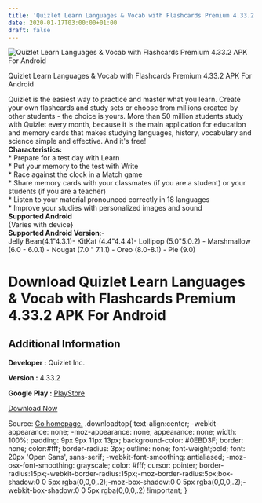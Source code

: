 ```yaml
---
title: 'Quizlet Learn Languages & Vocab with Flashcards Premium 4.33.2 APK For Android'
date: 2020-01-17T03:00:00+01:00
draft: false
---
```


![Quizlet Learn Languages & Vocab with Flashcards Premium 4.33.2 APK For Android](https://i0.wp.com/apkhome.net/wp-content/uploads/2020/01/Quizlet-Learn-Languages-Vocab-with-Flashcards-Premium-4.33.2.png "Quizlet Learn Languages & Vocab with Flashcards Premium 4.33.2 APK For Android")

  

Quizlet Learn Languages & Vocab with Flashcards Premium 4.33.2 APK For Android

Quizlet is the easiest way to practice and master what you learn. Create your own flashcards and study sets or choose from millions created by other students - the choice is yours. More than 50 million students study with Quizlet every month, because it is the main application for education and memory cards that makes studying languages, history, vocabulary and science simple and effective. And it's free!  
**Characteristics:**  
\* Prepare for a test day with Learn  
\* Put your memory to the test with Write  
\* Race against the clock in a Match game  
\* Share memory cards with your classmates (if you are a student) or your students (if you are a teacher)  
\* Listen to your material pronounced correctly in 18 languages  
\* Improve your studies with personalized images and sound  
**Supported Android**  
{Varies with device}  
**Supported Android Version**:-  
Jelly Bean(4.1"4.3.1)- KitKat (4.4"4.4.4)- Lollipop (5.0"5.0.2) - Marshmallow (6.0 - 6.0.1) - Nougat (7.0 " 7.1.1) - Oreo (8.0-8.1) - Pie (9.0)

Download Quizlet Learn Languages & Vocab with Flashcards Premium 4.33.2 APK For Android
=======================================================================================

Additional Information
----------------------

**Developer :** Quizlet Inc.

**Version :** 4.33.2

**Google Play :** [PlayStore](https://play.google.com/store/apps/details?id=com.quizlet.quizletandroid&hl=en)

  

[Download Now](https://store4app.co/post/quizlet-learn-languages-amp-vocab-with-flashcards-premium-4-33-2-apk-for-android_1579196993)

  
Source: [Go homepage.](https://store4app.co/post/quizlet-learn-languages-amp-vocab-with-flashcards-premium-4-33-2-apk-for-android_1579196993) .downloadtop{ text-align:center; -webkit-appearance: none; -moz-appearance: none; appearance: none; width: 100%; padding: 9px 9px 11px 13px; background-color: #0EBD3F; border: none; color:#fff; border-radius: 3px; outline: none; font-weight;bold; font: 20px 'Open Sans', sans-serif; -webkit-font-smoothing: antialiased; -moz-osx-font-smoothing: grayscale; color: #fff; cursor: pointer; border-radius:15px;-webkit-border-radius:15px;-moz-border-radius:5px;box-shadow:0 0 5px rgba(0,0,0,.2);-moz-box-shadow:0 0 5px rgba(0,0,0,.2);-webkit-box-shadow:0 0 5px rgba(0,0,0,.2) !important; }